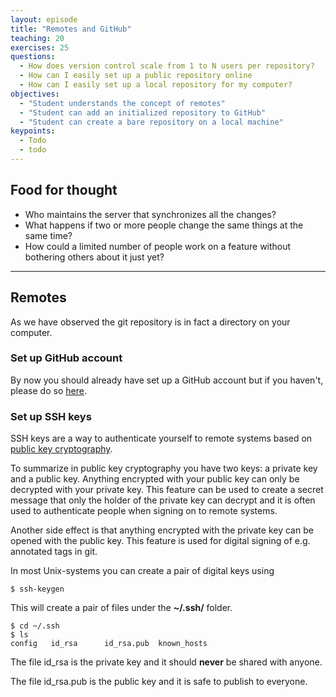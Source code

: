 ```yaml
---
layout: episode
title: "Remotes and GitHub"
teaching: 20
exercises: 25
questions:
  - How does version control scale from 1 to N users per repository?
  - How can I easily set up a public repository online
  - How can I easily set up a local repository for my computer?
objectives:
  - "Student understands the concept of remotes"
  - "Student can add an initialized repository to GitHub"
  - "Student can create a bare repository on a local machine"
keypoints:
  - Todo
  - todo
---
```


## Food for thought
- Who maintains the server that synchronizes all the changes?
- What happens if two or more people change the same things at the same time?
- How could a limited number of people work on a feature without bothering
  others about it just yet?
---

## Remotes

As we have observed the git repository is in fact a directory on your
computer.

### Set up GitHub account

By now you should already have set up a GitHub account but if you haven't,
please do so [here](https://github.com/join).

### Set up SSH keys

SSH keys are a way to authenticate yourself to remote systems based on [public
key cryptography](https://en.wikipedia.org/wiki/Public-key_cryptography).

To summarize in public key cryptography you have two keys: a private key and a
public key. Anything encrypted with your public key can only be decrypted with
your private key. This feature can be used to create a secret message that only the
holder of the private key can decrypt and it is often used to authenticate
people when signing on to remote systems.

Another side effect is that anything encrypted with the private key can be
opened with the public key. This feature is used for digital signing of e.g.
annotated tags in git.

In most Unix-systems you can create a pair of digital keys using
```
$ ssh-keygen
```
This will create a pair of files under the **~/.ssh/** folder.
```
$ cd ~/.ssh
$ ls
config   id_rsa      id_rsa.pub  known_hosts
```

The file id_rsa is the private key and it should **never** be shared with
anyone.

The file id_rsa.pub is the public key and it is safe to publish to everyone.


